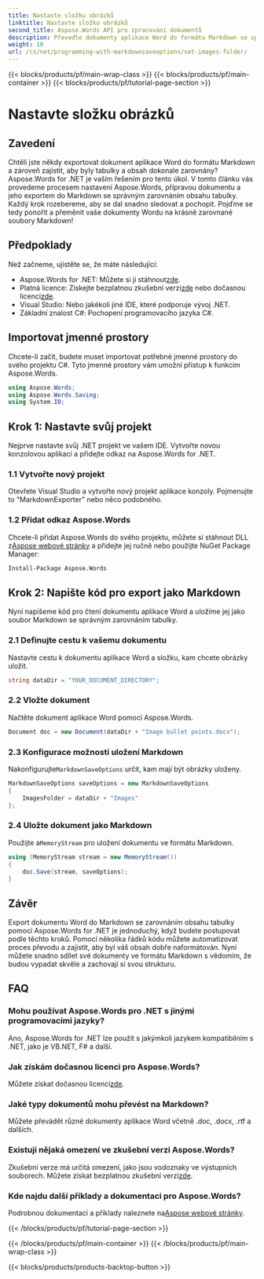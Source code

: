 ```yaml
---
title: Nastavte složku obrázků
linktitle: Nastavte složku obrázků
second_title: Aspose.Words API pro zpracování dokumentů
description: Převeďte dokumenty aplikace Word do formátu Markdown se správným zarovnáním tabulek pomocí Aspose.Words for .NET. Pro dokonalé výsledky postupujte podle našeho podrobného průvodce.
weight: 10
url: /cs/net/programming-with-markdownsaveoptions/set-images-folder/
---
```


{{< blocks/products/pf/main-wrap-class >}}
{{< blocks/products/pf/main-container >}}
{{< blocks/products/pf/tutorial-page-section >}}

# Nastavte složku obrázků

## Zavedení

Chtěli jste někdy exportovat dokument aplikace Word do formátu Markdown a zároveň zajistit, aby byly tabulky a obsah dokonale zarovnány? Aspose.Words for .NET je vaším řešením pro tento úkol. V tomto článku vás provedeme procesem nastavení Aspose.Words, přípravou dokumentu a jeho exportem do Markdown se správným zarovnáním obsahu tabulky. Každý krok rozebereme, aby se dal snadno sledovat a pochopit. Pojďme se tedy ponořit a přeměnit vaše dokumenty Wordu na krásně zarovnané soubory Markdown!

## Předpoklady

Než začneme, ujistěte se, že máte následující:

-  Aspose.Words for .NET: Můžete si ji stáhnout[zde](https://releases.aspose.com/words/net/).
-  Platná licence: Získejte bezplatnou zkušební verzi[zde](https://releases.aspose.com/) nebo dočasnou licenci[zde](https://purchase.aspose.com/temporary-license/).
- Visual Studio: Nebo jakékoli jiné IDE, které podporuje vývoj .NET.
- Základní znalost C#: Pochopení programovacího jazyka C#.

## Importovat jmenné prostory

Chcete-li začít, budete muset importovat potřebné jmenné prostory do svého projektu C#. Tyto jmenné prostory vám umožní přístup k funkcím Aspose.Words.

```csharp
using Aspose.Words;
using Aspose.Words.Saving;
using System.IO;
```

## Krok 1: Nastavte svůj projekt

Nejprve nastavte svůj .NET projekt ve vašem IDE. Vytvořte novou konzolovou aplikaci a přidejte odkaz na Aspose.Words for .NET.

### 1.1 Vytvořte nový projekt

Otevřete Visual Studio a vytvořte nový projekt aplikace konzoly. Pojmenujte to "MarkdownExporter" nebo něco podobného.

### 1.2 Přidat odkaz Aspose.Words

 Chcete-li přidat Aspose.Words do svého projektu, můžete si stáhnout DLL z[Aspose webové stránky](https://releases.aspose.com/words/net/) a přidejte jej ručně nebo použijte NuGet Package Manager:

```bash
Install-Package Aspose.Words
```

## Krok 2: Napište kód pro export jako Markdown

Nyní napíšeme kód pro čtení dokumentu aplikace Word a uložíme jej jako soubor Markdown se správným zarovnáním tabulky.

### 2.1 Definujte cestu k vašemu dokumentu

Nastavte cestu k dokumentu aplikace Word a složku, kam chcete obrázky uložit.

```csharp
string dataDir = "YOUR_DOCUMENT_DIRECTORY";
```

### 2.2 Vložte dokument

Načtěte dokument aplikace Word pomocí Aspose.Words.

```csharp
Document doc = new Document(dataDir + "Image bullet points.docx");
```

### 2.3 Konfigurace možností uložení Markdown

 Nakonfigurujte`MarkdownSaveOptions` určit, kam mají být obrázky uloženy.

```csharp
MarkdownSaveOptions saveOptions = new MarkdownSaveOptions
{
    ImagesFolder = dataDir + "Images"
};
```

### 2.4 Uložte dokument jako Markdown

 Použijte a`MemoryStream` pro uložení dokumentu ve formátu Markdown.

```csharp
using (MemoryStream stream = new MemoryStream())
{
    doc.Save(stream, saveOptions);
}
```

## Závěr

Export dokumentu Word do Markdown se zarovnáním obsahu tabulky pomocí Aspose.Words for .NET je jednoduchý, když budete postupovat podle těchto kroků. Pomocí několika řádků kódu můžete automatizovat proces převodu a zajistit, aby byl váš obsah dobře naformátován. Nyní můžete snadno sdílet své dokumenty ve formátu Markdown s vědomím, že budou vypadat skvěle a zachovají si svou strukturu.

## FAQ

### Mohu používat Aspose.Words pro .NET s jinými programovacími jazyky?

Ano, Aspose.Words for .NET lze použít s jakýmkoli jazykem kompatibilním s .NET, jako je VB.NET, F# a další.

### Jak získám dočasnou licenci pro Aspose.Words?

Můžete získat dočasnou licenci[zde](https://purchase.aspose.com/temporary-license/).

### Jaké typy dokumentů mohu převést na Markdown?

Můžete převádět různé dokumenty aplikace Word včetně .doc, .docx, .rtf a dalších.

### Existují nějaká omezení ve zkušební verzi Aspose.Words?

Zkušební verze má určitá omezení, jako jsou vodoznaky ve výstupních souborech. Můžete získat bezplatnou zkušební verzi[zde](https://releases.aspose.com/).

### Kde najdu další příklady a dokumentaci pro Aspose.Words?

 Podrobnou dokumentaci a příklady naleznete na[Aspose webové stránky](https://reference.aspose.com/words/net/).

{{< /blocks/products/pf/tutorial-page-section >}}

{{< /blocks/products/pf/main-container >}}
{{< /blocks/products/pf/main-wrap-class >}}

{{< blocks/products/products-backtop-button >}}
